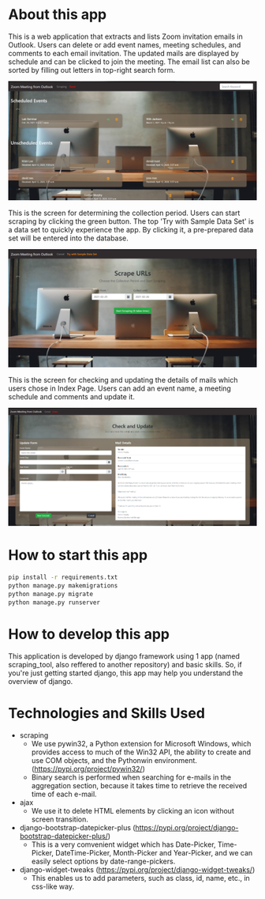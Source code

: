 # About this app
This is a web application that extracts and lists Zoom invitation emails in Outlook. Users can delete or add event names, meeting schedules, and comments to each email invitation. The updated mails are displayed by schedule and can be clicked to join the meeting. The email list can also be sorted by filling out letters in top-right search form.

![Index Screen](images_for_README/index.png)


This is the screen for determining the collection period. Users can start scraping by clicking the green button.
The top 'Try with Sample Data Set' is a data set to quickly experience the app. By clicking it, a pre-prepared data set will be entered into the database.

![Scrape Screen](images_for_README/scrape.png)


This is the screen for checking and updating the details of mails which users chose in Index Page. Users can add an event name, a meeting schedule and comments and update it.

![Update Screen](images_for_README/update.png)

# How to start this app
```bash
pip install -r requirements.txt
python manage.py makemigrations
python manage.py migrate
python manage.py runserver
```

# How to develop this app
This application is developed by django framework using 1 app (named scraping_tool, also reffered to another repository) and basic skills. So, if you're just getting started django, this app may help you understand the overview of django.

# Technologies and Skills Used
- scraping 
    - We use pywin32, a Python extension for Microsoft Windows, which provides access to much of the Win32 API, the ability to create and use COM objects, and the Pythonwin environment. (https://pypi.org/project/pywin32/)
    - Binary search is performed when searching for e-mails in the aggregation section, because it takes time to retrieve the received time of each e-mail.
- ajax
    - We use it to delete HTML elements by clicking an icon without screen transition.
- django-bootstrap-datepicker-plus (https://pypi.org/project/django-bootstrap-datepicker-plus/)
    - This is a very comvenient widget which has Date-Picker, Time-Picker, DateTime-Picker, Month-Picker and Year-Picker, and we can easily select options by date-range-pickers.
- django-widget-tweaks (https://pypi.org/project/django-widget-tweaks/)
    - This enables us to add parameters, such as class, id, name, etc., in css-like way.










